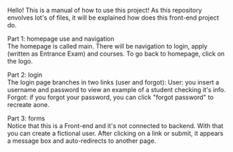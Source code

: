 Hello!
This is a manual of how to use this project!
As this repository envolves lot's of files, it will be explained how does this front-end project do.

Part 1: homepage use and navigation\
The homepage is called main. There will be navigation to login, apply (written as Entrance Exam) and courses.
To go back to homepage, click on the logo.

Part 2: login\
The login page branches in two links (user and forgot):
User: you insert a username and password to view an example of a student checking it's info.
Forgot: if you forgot your password, you can click "forgot password" to recreate aone.

Part 3: forms\
Notice that this is a Front-end and it's not connected to backend. With that you can create a fictional user.
After clicking on a link or submit, it appears a message box and auto-redirects to another page.

